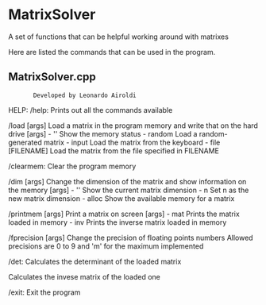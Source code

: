 # MatrixSolver
A set of functions that can be helpful working around with matrixes

Here are listed the commands that can be used in the program.

 MatrixSolver.cpp
 -
           Developed by Leonardo Airoldi
            
HELP:
/help:
  Prints out all the commands available

/load [args]
  Load a matrix in the program memory and write that on the hard drive
  [args]
    - ''
        Show the memory status
    - random
        Load a random-generated matrix
    - input
        Load the matrix from the keyboard
    - file [FILENAME]
        Load the matrix from the file specified in FILENAME

/clearmem:
  Clear the program memory

/dim [args]
  Change the dimension of the matrix and show information on the memory
  [args]
    - ''
        Show the current matrix dimension
    - n
        Set n as the new matrix dimension
    - alloc
        Show the available memory for a matrix

/printmem [args]
  Print a matrix on screen
  [args]
    - mat
        Prints the matrix loaded in memory
    - inv
        Prints the inverse matrix loaded in memory

/fprecision [args]
  Change the precision of floating points numbers
  Allowed precisions are 0 to 9 and 'm' for the maximum implemented

/det:
  Calculates the determinant of the loaded matrix

  Calculates the invese matrix of the loaded one

/exit:
  Exit the program
